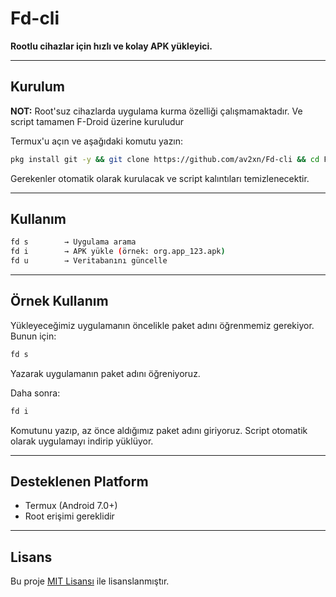 # Fd-cli

**Rootlu cihazlar için hızlı ve kolay APK yükleyici.**

---

## Kurulum

**NOT:** Root'suz cihazlarda uygulama kurma özelliği çalışmamaktadır. Ve script tamamen F-Droid üzerine kuruludur

Termux'u açın ve aşağıdaki komutu yazın:

```bash
pkg install git -y && git clone https://github.com/av2xn/Fd-cli && cd Fd-cli && bash setup.sh
```

Gerekenler otomatik olarak kurulacak ve script kalıntıları temizlenecektir.

---

## Kullanım

```bash
fd s        → Uygulama arama
fd i        → APK yükle (örnek: org.app_123.apk)
fd u        → Veritabanını güncelle
```

---

## Örnek Kullanım

Yükleyeceğimiz uygulamanın öncelikle paket adını öğrenmemiz gerekiyor. Bunun için:

```bash
fd s
```

Yazarak uygulamanın paket adını öğreniyoruz.

Daha sonra:

```bash
fd i
```

Komutunu yazıp, az önce aldığımız paket adını giriyoruz. Script otomatik olarak uygulamayı indirip yüklüyor.

---

## Desteklenen Platform

- Termux (Android 7.0+)
- Root erişimi gereklidir

---

## Lisans

Bu proje [MIT Lisansı](LICENSE) ile lisanslanmıştır.
